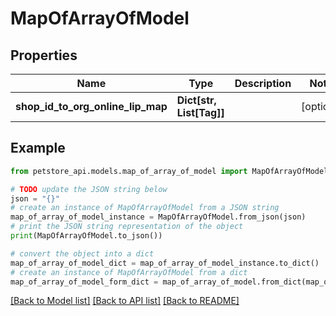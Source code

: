 # MapOfArrayOfModel


## Properties

Name | Type | Description | Notes
------------ | ------------- | ------------- | -------------
**shop_id_to_org_online_lip_map** | **Dict[str, List[Tag]]** |  | [optional] 

## Example

```python
from petstore_api.models.map_of_array_of_model import MapOfArrayOfModel

# TODO update the JSON string below
json = "{}"
# create an instance of MapOfArrayOfModel from a JSON string
map_of_array_of_model_instance = MapOfArrayOfModel.from_json(json)
# print the JSON string representation of the object
print(MapOfArrayOfModel.to_json())

# convert the object into a dict
map_of_array_of_model_dict = map_of_array_of_model_instance.to_dict()
# create an instance of MapOfArrayOfModel from a dict
map_of_array_of_model_form_dict = map_of_array_of_model.from_dict(map_of_array_of_model_dict)
```
[[Back to Model list]](../README.md#documentation-for-models) [[Back to API list]](../README.md#documentation-for-api-endpoints) [[Back to README]](../README.md)


